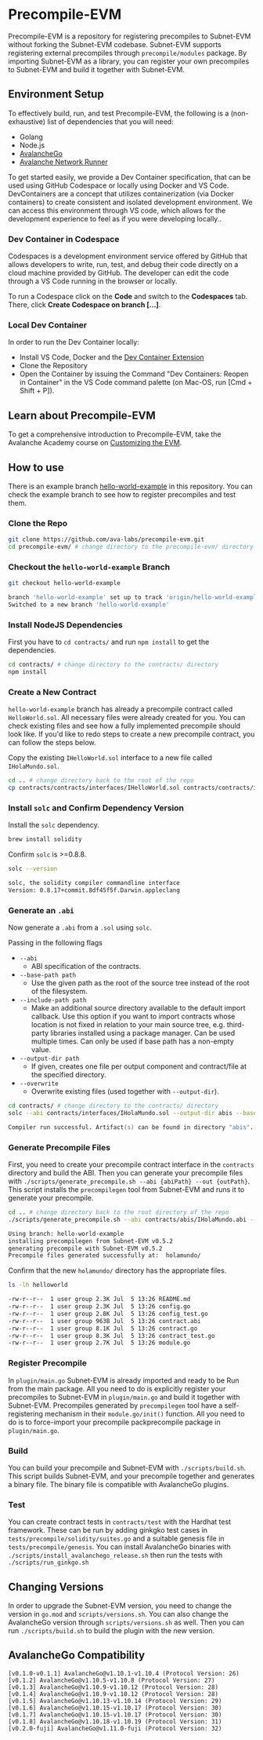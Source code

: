 # Precompile-EVM

Precompile-EVM is a repository for registering precompiles to Subnet-EVM without forking the Subnet-EVM codebase. Subnet-EVM supports registering external precompiles through `precompile/modules` package. By importing Subnet-EVM as a library, you can register your own precompiles to Subnet-EVM and build it together with Subnet-EVM.

## Environment Setup

To effectively build, run, and test Precompile-EVM, the following is a (non-exhaustive) list of dependencies that you will need:

- Golang
- Node.js
- [AvalancheGo](https://github.com/ava-labs/avalanchego)
- [Avalanche Network Runner](https://github.com/ava-labs/avalanche-network-runner)

To get started easily, we provide a Dev Container specification, that can be used using GitHub Codespace or locally using Docker and VS Code. DevContainers are a concept that utilizes containerization (via Docker containers) to create consistent and isolated development environment. We can access this environment through VS code, which allows for the development experience to feel as if you were developing locally..

### Dev Container in Codespace

Codespaces is a development environment service offered by GitHub that allows developers to write, run, test, and debug their code directly on a cloud machine provided by GitHub. The developer can edit the code through a VS Code running in the browser or locally.

To run a Codespace click on the **Code** and switch to the **Codespaces** tab. There, click **Create Codespace on branch [...]**.

### Local Dev Container

In order to run the Dev Container locally:

- Install VS Code, Docker and the [Dev Container Extension](https://marketplace.visualstudio.com/items?itemName=ms-vscode-remote.remote-containers)
- Clone the Repository
- Open the Container by issuing the Command "Dev Containers: Reopen in Container" in the VS Code command palette (on Mac-OS, run [Cmd + Shift + P]).

## Learn about Precompile-EVM

To get a comprehensive introduction to Precompile-EVM, take the Avalanche Academy course on [Customizing the EVM](https://academy.avax.com/course/customize-evm).

## How to use

There is an example branch [hello-world-example](https://github.com/ava-labs/precompile-evm/tree/hello-world-example) in this repository. You can check the example branch to see how to register precompiles and test them.

### Clone the Repo

```zsh
git clone https://github.com/ava-labs/precompile-evm.git
cd precompile-evm/ # change directory to the precompile-evm/ directory
```

### Checkout the `hello-world-example` Branch

```zsh
git checkout hello-world-example

branch 'hello-world-example' set up to track 'origin/hello-world-example'.
Switched to a new branch 'hello-world-example'
```

### Install NodeJS Dependencies

First you have to `cd contracts/` and run `npm install` to get the dependencies.

```zsh
cd contracts/ # change directory to the contracts/ directory
npm install
```

### Create a New Contract

`hello-world-example` branch has already a precompile contract called `HelloWorld.sol`. All necessary files were already created for you. You can check existing files and see how a fully implemented precompile should look like. If you'd like to redo steps to create a new precompile contract, you can follow the steps below.

Copy the existing `IHelloWorld.sol` interface to a new file called `IHolaMundo.sol`.

```zsh
cd .. # change directory back to the root of the repo
cp contracts/contracts/interfaces/IHelloWorld.sol contracts/contracts/interfaces/IHolaMundo.sol
```

### Install `solc` and Confirm Dependency Version

Install the `solc` dependency.

```zsh
brew install solidity
```

Confirm `solc` is >=0.8.8.

```zsh
solc --version

solc, the solidity compiler commandline interface
Version: 0.8.17+commit.8df45f5f.Darwin.appleclang
```

### Generate an `.abi`

Now generate a `.abi` from a `.sol` using `solc`.

Passing in the following flags

- `--abi`
  - ABI specification of the contracts.
- `--base-path path`
  - Use the given path as the root of the source tree instead of the root of the filesystem.
- `--include-path path`
  - Make an additional source directory available to the default import callback. Use this option if you want to import contracts whose location is not fixed in relation to your main source tree, e.g. third-party libraries installed using a package manager. Can be used multiple times. Can only be used if base path has a non-empty value.
- `--output-dir path`
  - If given, creates one file per output component and contract/file at the specified directory.
- `--overwrite`
  - Overwrite existing files (used together with `--output-dir`).

```zsh
cd contracts/ # change directory to the contracts/ directory
solc --abi contracts/interfaces/IHolaMundo.sol --output-dir abis --base-path . --include-path ./node_modules --overwrite

Compiler run successful. Artifact(s) can be found in directory "abis".
```

### Generate Precompile Files

First, you need to create your precompile contract interface in the `contracts` directory and build the ABI. Then you can generate your precompile files with `./scripts/generate_precompile.sh --abi {abiPath} --out {outPath}`. This script installs the `precompilegen` tool from Subnet-EVM and runs it to generate your precompile.

```zsh
cd .. # change directory back to the root directory of the repo
./scripts/generate_precompile.sh --abi contracts/abis/IHolaMundo.abi --out holamundo/

Using branch: hello-world-example
installing precompilegen from Subnet-EVM v0.5.2
generating precompile with Subnet-EVM v0.5.2
Precompile files generated successfully at:  holamundo/
```

Confirm that the new `holamundo/` directory has the appropriate files.

```zsh
ls -lh helloworld

-rw-r--r--  1 user group 2.3K Jul  5 13:26 README.md
-rw-r--r--  1 user group 2.3K Jul  5 13:26 config.go
-rw-r--r--  1 user group 2.8K Jul  5 13:26 config_test.go
-rw-r--r--  1 user group 963B Jul  5 13:26 contract.abi
-rw-r--r--  1 user group 8.1K Jul  5 13:26 contract.go
-rw-r--r--  1 user group 8.3K Jul  5 13:26 contract_test.go
-rw-r--r--  1 user group 2.7K Jul  5 13:26 module.go
```

### Register Precompile

In `plugin/main.go` Subnet-EVM is already imported and ready to be Run from the main package. All you need to do is explicitly register your precompiles to Subnet-EVM in `plugin/main.go` and build it together with Subnet-EVM. Precompiles generated by `precompilegen` tool have a self-registering mechanism in their `module.go/init()` function. All you need to do is to force-import your precompile packprecompile package in `plugin/main.go`.

### Build

You can build your precompile and Subnet-EVM with `./scripts/build.sh`. This script builds Subnet-EVM, and your precompile together and generates a binary file. The binary file is compatible with AvalancheGo plugins.

### Test

You can create contract tests in `contracts/test` with the Hardhat test framework. These can be run by adding ginkgko test cases in `tests/precompile/solidity/suites.go` and a suitable genesis file in `tests/precompile/genesis`. You can install AvalancheGo binaries with `./scripts/install_avalanchego_release.sh` then run the tests with `./scripts/run_ginkgo.sh`

## Changing Versions

In order to upgrade the Subnet-EVM version, you need to change the version in `go.mod` and `scripts/versions.sh`. You can also change the AvalancheGo version through `scripts/versions.sh` as well. Then you can run `./scripts/build.sh` to build the plugin with the new version.

## AvalancheGo Compatibility

```text
[v0.1.0-v0.1.1] AvalancheGo@v1.10.1-v1.10.4 (Protocol Version: 26)
[v0.1.2] AvalancheGo@v1.10.5-v1.10.8 (Protocol Version: 27)
[v0.1.3] AvalancheGo@v1.10.9-v1.10.12 (Protocol Version: 28)
[v0.1.4] AvalancheGo@v1.10.9-v1.10.12 (Protocol Version: 28)
[v0.1.5] AvalancheGo@v1.10.13-v1.10.14 (Protocol Version: 29)
[v0.1.6] AvalancheGo@v1.10.15-v1.10.17 (Protocol Version: 30)
[v0.1.7] AvalancheGo@v1.10.15-v1.10.17 (Protocol Version: 30)
[v0.1.8] AvalancheGo@v1.10.18-v1.10.19 (Protocol Version: 31)
[v0.2.0-fuji] AvalancheGo@v1.11.0-fuji (Protocol Version: 32)

```
